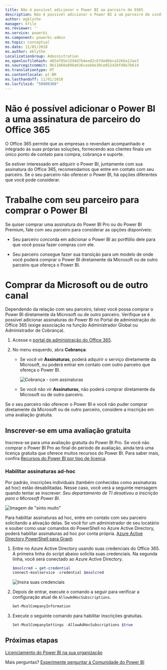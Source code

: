 ```yaml
---
title: Não é possível adicionar o Power BI ao parceiro do O365
description: Não é possível adicionar o Power BI a um parceiro de sindicalização do Office 365. O modelo de sindicalização é um modelo de compra usado pelo Office 365.
author: mgblythe
manager: kfile
ms.reviewer: ''
ms.service: powerbi
ms.component: powerbi-admin
ms.topic: conceptual
ms.date: 11/01/2018
ms.author: mblythe
LocalizationGroup: Administration
ms.openlocfilehash: 4854f05e3394d7b4eed2c67de8bbca5266a12ae3
ms.sourcegitcommit: 0611860a896e636ceeb6e30ce85243bfd8e7b61d
ms.translationtype: HT
ms.contentlocale: pt-BR
ms.lasthandoff: 11/01/2018
ms.locfileid: "50909308"
---
```

# <a name="unable-to-add-power-bi-to-office-365-partner-subscription"></a>Não é possível adicionar o Power BI a uma assinatura de parceiro do Office 365

O Office 365 permite que as empresas o revendam acompanhado e integrado às suas próprias soluções, fornecendo aos clientes finais um único ponto de contato para compra, cobrança e suporte.

Se estiver interessado em adquirir o Power BI, juntamente com sua assinatura do Office 365, recomendamos que entre em contato com seu parceiro. Se o seu parceiro não oferecer o Power BI, há opções diferentes que você pode considerar.

# <a name="work-with-your-partner-to-purchase-power-bi"></a>Trabalhe com seu parceiro para comprar o Power BI

Se quiser comprar uma assinatura do Power BI Pro ou do Power BI Premium, fale com seu parceiro para considerar as opções disponíveis:

* Seu parceiro concorda em adicionar o Power BI ao portfólio dele para que você possa fazer compras com ele.

* Seu parceiro consegue fazer sua transição para um modelo de onde você poderá comprar o Power BI diretamente da Microsoft ou de outro parceiro que ofereça o Power BI.

# <a name="purchase-from-microsoft-or-another-channel"></a>Comprar da Microsoft ou de outro canal

Dependendo da relação com seu parceiro, talvez você possa comprar o Power BI diretamente da Microsoft ou de outro parceiro. Verifique se é possível adicionar assinaturas do Power BI no Portal de administração do Office 365 (exige associação na função Administrador Global ou Administrador de Cobrança).

1. Acesse o [portal de administração do Office 365](https://admin.microsoft.com/AdminPortal/Home#/homepage).

1. No menu esquerdo, abra **Cobrança**:

    * Se você vir **Assinaturas**, poderá adquirir o serviço diretamente da Microsoft, ou poderá entrar em contato com outro parceiro que ofereça o Power BI.

        ![Cobrança - com assinaturas](media/service-admin-syndication-partner/billingsub.png)

    * Se você não vir **Assinaturas**, não poderá comprar diretamente da Microsoft ou de outro parceiro.

Se o seu parceiro não oferecer o Power BI e você não puder comprar diretamente da Microsoft ou de outro parceiro, considere a inscrição em uma avaliação gratuita.

## <a name="sign-up-for-a-free-trial"></a>Inscrever-se em uma avaliação gratuita

Inscreva-se para uma avaliação gratuita do Power BI Pro. Se você não comprar o Power BI Pro ao final do período de avaliação, ainda terá uma licença gratuita que oferece muitos recursos do Power BI. Para saber mais, confira [Recursos do Power BI por tipo de licença](service-features-license-type.md).

### <a name="enable-ad-hoc-subscriptions"></a>Habilitar assinaturas ad-hoc

Por padrão, inscrições individuais (também conhecidas como assinaturas ad hoc) estão desabilitadas. Nesse caso, você verá a seguinte mensagem quando tentar se inscrever: *Seu departamento de TI desativou a inscrição para o Microsoft Power BI*.

![Imagem de "sinto muito"](media/service-admin-syndication-partner/sorry.png)

Para habilitar assinaturas ad hoc, entre em contato com seu parceiro solicitando a ativação delas. Se você for um administrador de seu locatário e souber como usar comandos do PowerShell no Azure Active Directory, poderá habilitar assinaturas ad hoc por conta própria. [Azure Active Directory PowerShell para Graph](/powershell/azure/active-directory/install-adv2/)

1. Entre no Azure Active Directory usando suas credenciais do Office 365. A primeira linha do script abaixo solicita suas credenciais. Na segunda linha, você será conectado ao Azure Active Directory.

    ```powershell
    $msolcred = get-credential
    connect-msolservice -credential $msolcred
    ```

    ![Insira suas credenciais](media/service-admin-syndication-partner/aad-signin.png)

1. Depois de entrar, execute o comando a seguir para verificar a configuração atual de `AllowAdHocSubscriptions`.

    ```powershell
    Get-MsolCompanyInformation
    ```

1. Execute o seguinte comando para habilitar inscrições gratuitas.

    ```powershell
    Set-MsolCompanySettings -AllowAdHocSubscriptions $true
    ```

## <a name="next-steps"></a>Próximas etapas

[Licenciamento do Power BI na sua organização](service-admin-licensing-organization.md)

Mais perguntas? [Experimente perguntar à Comunidade do Power BI](http://community.powerbi.com/)